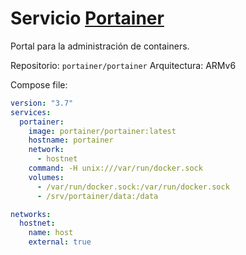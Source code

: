 # Servicio [Portainer](https://portainer.io)

Portal para la administración de containers.

Repositorio: ```portainer/portainer```
Arquitectura:  ARMv6

Compose file:

```yaml
version: "3.7"
services:
  portainer:
    image: portainer/portainer:latest
    hostname: portainer
    network:
      - hostnet
    command: -H unix:///var/run/docker.sock
    volumes:
      - /var/run/docker.sock:/var/run/docker.sock
      - /srv/portainer/data:/data

networks:
  hostnet:
    name: host
    external: true
```

